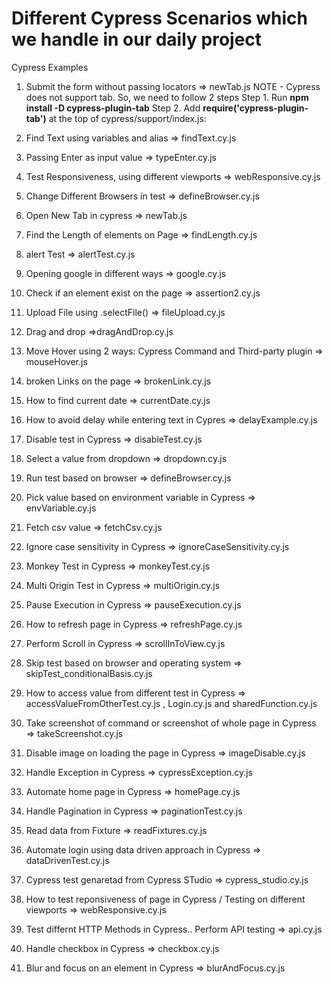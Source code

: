 # Different Cypress Scenarios which we handle in our daily project

 Cypress Examples

1.  Submit the form  without passing locators => newTab.js
    NOTE - Cypress does not support tab. So, we need to follow 2 steps 
     Step 1. Run **npm install -D cypress-plugin-tab**
     Step 2. Add **require('cypress-plugin-tab')** at the top of cypress/support/index.js:
     
2. Find Text using variables and alias => findText.cy.js
3. Passing Enter as input value => typeEnter.cy.js
4. Test Responsiveness, using different viewports => webResponsive.cy.js
5. Change Different Browsers in test => defineBrowser.cy.js
6. Open New Tab in cypress => newTab.js
7. Find the Length of elements on Page => findLength.cy.js
8. alert Test => alertTest.cy.js
9. Opening google in different ways => google.cy.js
10. Check if an element exist on the page => assertion2.cy.js
11. Upload File using .selectFile() => fileUpload.cy.js
12. Drag and drop =>dragAndDrop.cy.js
13. Move Hover using 2 ways: Cypress Command and Third-party plugin => mouseHover.js
14. broken Links on the page => brokenLink.cy.js
15. How to find current date => currentDate.cy.js
16. How to avoid delay while entering text in Cypres => delayExample.cy.js
17. Disable test in Cypress => disableTest.cy.js
18. Select a value from dropdown => dropdown.cy.js
19. Run test based on browser => defineBrowser.cy.js
20. Pick value based on environment variable in Cypress => envVariable.cy.js
21. Fetch csv value => fetchCsv.cy.js
22. Ignore case sensitivity in Cypress => ignoreCaseSensitivity.cy.js
23. Monkey Test in Cypress => monkeyTest.cy.js
24. Multi Origin Test in Cypress => multiOrigin.cy.js
25. Pause Execution in Cypress => pauseExecution.cy.js
26. How to refresh page in Cypress => refreshPage.cy.js
27. Perform Scroll in Cypress => scrollInToView.cy.js
28. Skip test based on browser and operating system => skipTest_conditionalBasis.cy.js
29. How to access value from different test in Cypress => accessValueFromOtherTest.cy.js , Login.cy.js and sharedFunction.cy.js
30. Take screenshot of command or screenshot of whole page in Cypress => takeScreenshot.cy.js
31. Disable image on loading the page in Cypress => imageDisable.cy.js
32. Handle Exception in Cypress => cypressException.cy.js
33. Automate home page in Cypress => homePage.cy.js
34. Handle Pagination in Cypress => paginationTest.cy.js
35. Read data from Fixture => readFixtures.cy.js
36. Automate login using data driven approach in Cypress => dataDrivenTest.cy.js
37. Cypress test genaretad from Cypress STudio => cypress_studio.cy.js
38. How to test reponsiveness of page in Cypress / Testing on different viewports => webResponsive.cy.js
39. Test differnt HTTP Methods in Cypress.. Perform API testing => api.cy.js
40. Handle checkbox in Cypress => checkbox.cy.js
41. Blur and focus on an element in Cypress => blurAndFocus.cy.js
